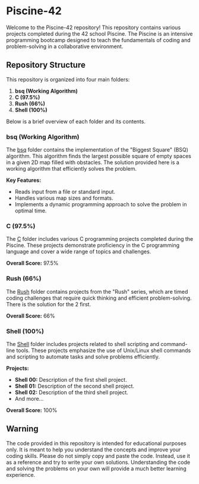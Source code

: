 # Piscine-42

Welcome to the Piscine-42 repository! This repository contains various projects completed during the 42 school Piscine. The Piscine is an intensive programming bootcamp designed to teach the fundamentals of coding and problem-solving in a collaborative environment.

## Repository Structure

This repository is organized into four main folders:

1. **bsq (Working Algorithm)**
2. **C (97.5%)**
3. **Rush (66%)**
4. **Shell (100%)**

Below is a brief overview of each folder and its contents.

### bsq (Working Algorithm)

The [bsq](./bsq%20(Working%20Algorithm)/) folder contains the implementation of the "Biggest Square" (BSQ) algorithm. This algorithm finds the largest possible square of empty spaces in a given 2D map filled with obstacles. The solution provided here is a working algorithm that efficiently solves the problem.

**Key Features:**
- Reads input from a file or standard input.
- Handles various map sizes and formats.
- Implements a dynamic programming approach to solve the problem in optimal time.

### C (97.5%)

The [C](./C%20(97.5%25)/) folder includes various C programming projects completed during the Piscine. These projects demonstrate proficiency in the C programming language and cover a wide range of topics and challenges.

**Overall Score:** 97.5%

### Rush (66%)

The [Rush](./Rush%20(66%25)/) folder contains projects from the "Rush" series, which are timed coding challenges that require quick thinking and efficient problem-solving. There is the solution for the 2 first.

**Overall Score:** 66%

### Shell (100%)

The [Shell](./Shell%20(100%25)/) folder includes projects related to shell scripting and command-line tools. These projects emphasize the use of Unix/Linux shell commands and scripting to automate tasks and solve problems efficiently.

**Projects:**
- **Shell 00:** Description of the first shell project.
- **Shell 01:** Description of the second shell project.
- **Shell 02:** Description of the third shell project.
- And more...

**Overall Score:** 100%

## Warning

The code provided in this repository is intended for educational purposes only. It is meant to help you understand the concepts and improve your coding skills. Please do not simply copy and paste the code. Instead, use it as a reference and try to write your own solutions. Understanding the code and solving the problems on your own will provide a much better learning experience.